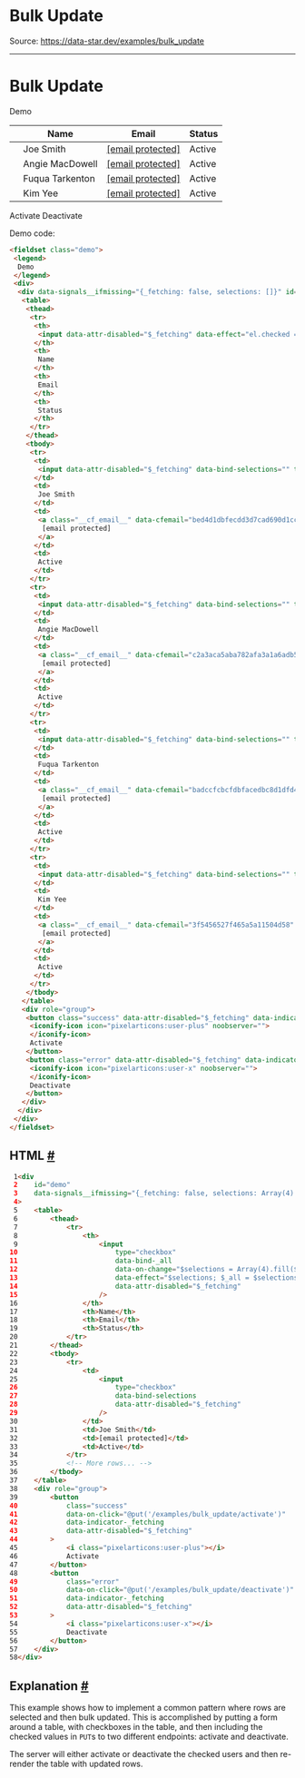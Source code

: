 # Bulk Update

Source: https://data-star.dev/examples/bulk_update

---

# Bulk Update

Demo

|  | Name | Email | Status |
| --- | --- | --- | --- |
|  | Joe Smith | [[email protected]](/cdn-cgi/l/email-protection) | Active |
|  | Angie MacDowell | [[email protected]](/cdn-cgi/l/email-protection) | Active |
|  | Fuqua Tarkenton | [[email protected]](/cdn-cgi/l/email-protection) | Active |
|  | Kim Yee | [[email protected]](/cdn-cgi/l/email-protection) | Active |

Activate Deactivate

Demo code:

```html
<fieldset class="demo">
 <legend>
  Demo
 </legend>
 <div>
  <div data-signals__ifmissing="{_fetching: false, selections: []}" id="demo">
   <table>
    <thead>
     <tr>
      <th>
       <input data-attr-disabled="$_fetching" data-effect="el.checked = $selections.every(Boolean)" data-on-change="@setAll(el.checked, {include: /^selections/})" type="checkbox"/>
      </th>
      <th>
       Name
      </th>
      <th>
       Email
      </th>
      <th>
       Status
      </th>
     </tr>
    </thead>
    <tbody>
     <tr>
      <td>
       <input data-attr-disabled="$_fetching" data-bind-selections="" type="checkbox"/>
      </td>
      <td>
       Joe Smith
      </td>
      <td>
       <a class="__cf_email__" data-cfemail="bed4d1dbfecdd3d7cad690d1ccd9" href="/cdn-cgi/l/email-protection">
        [email protected]
       </a>
      </td>
      <td>
       Active
      </td>
     </tr>
     <tr>
      <td>
       <input data-attr-disabled="$_fetching" data-bind-selections="" type="checkbox"/>
      </td>
      <td>
       Angie MacDowell
      </td>
      <td>
       <a class="__cf_email__" data-cfemail="c2a3aca5aba782afa3a1a6adb5a7aeaeecadb0a5" href="/cdn-cgi/l/email-protection">
        [email protected]
       </a>
      </td>
      <td>
       Active
      </td>
     </tr>
     <tr>
      <td>
       <input data-attr-disabled="$_fetching" data-bind-selections="" type="checkbox"/>
      </td>
      <td>
       Fuqua Tarkenton
      </td>
      <td>
       <a class="__cf_email__" data-cfemail="badccfcbcfdbfacedbc8d1dfd4ced5d494d5c8dd" href="/cdn-cgi/l/email-protection">
        [email protected]
       </a>
      </td>
      <td>
       Active
      </td>
     </tr>
     <tr>
      <td>
       <input data-attr-disabled="$_fetching" data-bind-selections="" type="checkbox"/>
      </td>
      <td>
       Kim Yee
      </td>
      <td>
       <a class="__cf_email__" data-cfemail="3f5456527f465a5a11504d58" href="/cdn-cgi/l/email-protection">
        [email protected]
       </a>
      </td>
      <td>
       Active
      </td>
     </tr>
    </tbody>
   </table>
   <div role="group">
    <button class="success" data-attr-disabled="$_fetching" data-indicator-_fetching="" data-on-click="@put('/examples/bulk_update/activate')">
     <iconify-icon icon="pixelarticons:user-plus" noobserver="">
     </iconify-icon>
     Activate
    </button>
    <button class="error" data-attr-disabled="$_fetching" data-indicator-_fetching="" data-on-click="@put('/examples/bulk_update/deactivate')">
     <iconify-icon icon="pixelarticons:user-x" noobserver="">
     </iconify-icon>
     Deactivate
    </button>
   </div>
  </div>
 </div>
</fieldset>
```

## HTML [#](#html)

```html
 1<div
 2    id="demo"
 3    data-signals__ifmissing="{_fetching: false, selections: Array(4).fill(false)}"
 4>
 5    <table>
 6        <thead>
 7            <tr>
 8                <th>
 9                    <input
10                        type="checkbox"
11                        data-bind-_all
12                        data-on-change="$selections = Array(4).fill($_all)"
13                        data-effect="$selections; $_all = $selections.every(Boolean)"
14                        data-attr-disabled="$_fetching"
15                    />
16                </th>
17                <th>Name</th>
18                <th>Email</th>
19                <th>Status</th>
20            </tr>
21        </thead>
22        <tbody>
23            <tr>
24                <td>
25                    <input
26                        type="checkbox"
27                        data-bind-selections
28                        data-attr-disabled="$_fetching"
29                    />
30                </td>
31                <td>Joe Smith</td>
32                <td>[email protected]</td>
33                <td>Active</td>
34            </tr>
35            <!-- More rows... -->
36        </tbody>
37    </table>
38    <div role="group">
39        <button
40            class="success"
41            data-on-click="@put('/examples/bulk_update/activate')"
42            data-indicator-_fetching
43            data-attr-disabled="$_fetching"
44        >
45            <i class="pixelarticons:user-plus"></i>
46            Activate
47        </button>
48        <button
49            class="error"
50            data-on-click="@put('/examples/bulk_update/deactivate')"
51            data-indicator-_fetching
52            data-attr-disabled="$_fetching"
53        >
54            <i class="pixelarticons:user-x"></i>
55            Deactivate
56        </button>
57    </div>
58</div>
```

## Explanation [#](#explanation)

This example shows how to implement a common pattern where rows are selected and then bulk updated. This is accomplished by putting a form around a table, with checkboxes in the table, and then including the checked values in `PUT`s to two different endpoints: activate and deactivate.

The server will either activate or deactivate the checked users and then re-render the table with updated rows.